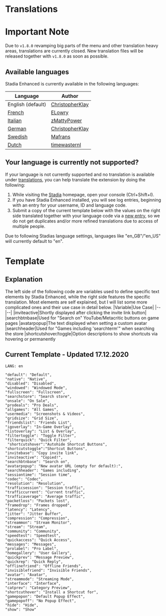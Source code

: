 
# Translations

# Important Note
Due to `v1.8.0` revamping big parts of the menu and other translation heavy areas, translations are currently closed.
New translation files will be released together with `v1.8.0` as soon as possible.

## Available languages
Stadia Enhanced is currently available in the following languages:

| Language | Author |
|--|--|
| English (default) | [ChristopherKlay](https://github.com/ChristopherKlay) |
| [French](https://github.com/ChristopherKlay/StadiaEnhanced/discussions/8) | [ELowry](https://github.com/ELowry) |
| [Italian](https://github.com/ChristopherKlay/StadiaEnhanced/discussions/7) | [zMattyPower](https://github.com/zMattyPower) |
| [German](https://github.com/ChristopherKlay/StadiaEnhanced/discussions/13) | [ChristopherKlay](https://github.com/ChristopherKlay) |
| [Swedish](https://github.com/ChristopherKlay/StadiaEnhanced/discussions/11) | [Mafrans](https://github.com/Mafrans) |
| [Dutch](https://github.com/ChristopherKlay/StadiaEnhanced/discussions/9) | [timewasternl](https://github.com/timewasternl) |

## Your language is currently not supported?
If your language is not currently supported and no translation is available under [translations](https://github.com/ChristopherKlay/StadiaEnhanced/discussions?discussions_q=category%3ATranslations), you can help translate the extension by doing the following:

1. While visiting the [Stadia](https://stadia.com/) homepage, open your console (Ctrl+Shift+I).
2. If you have Stadia Enhanced installed, you will see log entries, beginning with an entry for your username, ID and language code.
3. Submit a copy of the current template below with the values on the right side translated together with your language code via a [new entry](https://github.com/ChristopherKlay/StadiaEnhanced/discussions?discussions_q=category%3ATranslations), so we do not get duplicates and/or more refined translations due to access of multiple people.

Due to following Stadias language settings, languages like "en_GB"/"en_US" will currently default to "en".
# Template

## Explanation
The left side of the following code are variables used to define specific text elements by Stadia Enhanced, while the right side features the specific translation. Most elements are self explained, but I will list some more complicated ones and their use case in detail below.
|Variable|Use Case|
|--|--|
|inviteactive|Shortly displayed after clicking the invite link button|
|searchbtnbase|Used for "Search on" YouTube/Metacritic buttons on game pages
|avatarpopup|The text displayed when setting a custom avatar
|searchheader|Used for "Games including 'searchterm'" when searching the store
|shortcutshover/toggle|Option descriptions to show shortcuts via hovering or permanently

## Current Template - Updated 17.12.2020

```
LANG: en
    
"default": "Default",
"native": "Native",
"disabled": "Disabled",
"windowed": "Windowed Mode",
"fullscreen": "Fullscreen",
"searchstore": "Search store",
"onsale": "On Sale",
"prodeals": "Pro Deals",
"allgames": "All Games",
"usermedia": "Screenshots & Videos",
"gridsize": "Grid Size",
"friendslist": "Friends List",
"igoverlay": "In-Game Overlay",
"listoverlay": "List & Overlay",
"filtertoggle": "Toggle Filter",
"filterquick": "Quick Filter",
 "shortcutshover":"Autohide Shortcut Buttons",
"shortcutstoggle":"Shortcut Buttons",
"invitebase": "Copy invite link",
"inviteactive": "Copied!",
"searchbtnbase": "Search on",
"avatarpopup": "New avatar URL (empty for default):",
"searchheader": "Games including",
"sessiontime": "Session time",
"codec": "Codec",
"resolution": "Resolution",
"trafficsession": "Session traffic",
"trafficcurrent": "Current traffic",
"trafficaverage": "Average traffic",
"packetloss": "Packets lost",
"framedrop": "Frames dropped",
"latency": "Latency",
"jitter": "Jitter Buffer",
"compression": "Compression",
"streammon": "Stream Monitor",
"stream": "Stream",
"community": "Community",
"speedtest": "Speedtest",
"quickaccess": "Quick Access",
"messages": "Messages",
"prolabel": "Pro Label",
"homegallery": "User Gallery",
"quickprev": "Message Preview",
"quickrep": "Quick Reply",
"offlinefriend": "Offline Friends",
"invisiblefriend": "Invisible Friends",
"avatar": "Avatar",
"streammode": "Streaming Mode",
"interface": "Interface",
"catprev": "Category Preview",
"shortcuthover": "Install a Shortcut for",
"gamepopon": "Default Popup Effect",
"gamepopoff": "No Popup Effect",
"hide": "Hide",
"show": "Show"
```
